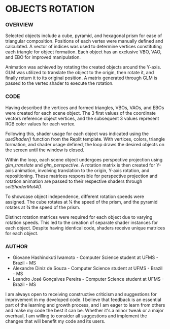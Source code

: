 # OBJECTS ROTATION

### **OVERVIEW**

Selected objects include a cube, pyramid, and hexagonal prism for ease of triangular composition. Positions of each vertex were manually defined and calculated. A vector of indices was used to determine vertices constituting each triangle for object formation. Each object has an exclusive VBO, VAO, and EBO for improved manipulation.

Animation was achieved by rotating the created objects around the Y-axis. GLM was utilized to translate the object to the origin, then rotate it, and finally return it to its original position. A matrix generated through GLM is passed to the vertex shader to execute the rotation.

### **CODE**

Having described the vertices and formed triangles, VBOs, VAOs, and EBOs were created for each scene object. The 3 first values of the coordinate vectors reference object vertices, and the subsequent 3 values represent RGB color values for each vertex.

Following this, shader usage for each object was indicated using the _useShader()_ function from the Replit template. With vertices, colors, triangle formation, and shader usage defined, the loop draws the desired objects on the screen until the window is closed.

Within the loop, each scene object undergoes perspective projection using _glm_translate_ and _glm_perspective_. A rotation matrix is then created for Y-axis animation, involving translation to the origin, Y-axis rotation, and repositioning. These matrices responsible for perspective projection and rotation animation are passed to their respective shaders through _setShaderMat4()_.

To showcase object independence, different rotation speeds were assigned. The cube rotates at ¼ the speed of the prism, and the pyramid rotates at ¾ the speed of the prism.

Distinct rotation matrices were required for each object due to varying rotation speeds. This led to the creation of separate shader instances for each object. Despite having identical code, shaders receive unique matrices for each object.

### **AUTHOR**

- Giovane Hashinokuti Iwamoto - Computer Science student at UFMS - Brazil - MS
- Alexandre Diniz de Souza - Computer Science student at UFMS - Brazil - MS
- Leandro José Gonçalves Pereira - Computer Science student at UFMS - Brazil - MS

I am always open to receiving constructive criticism and suggestions for improvement in my developed code. I believe that feedback is an essential part of the learning and growth process, and I am eager to learn from others and make my code the best it can be. Whether it's a minor tweak or a major overhaul, I am willing to consider all suggestions and implement the changes that will benefit my code and its users.
